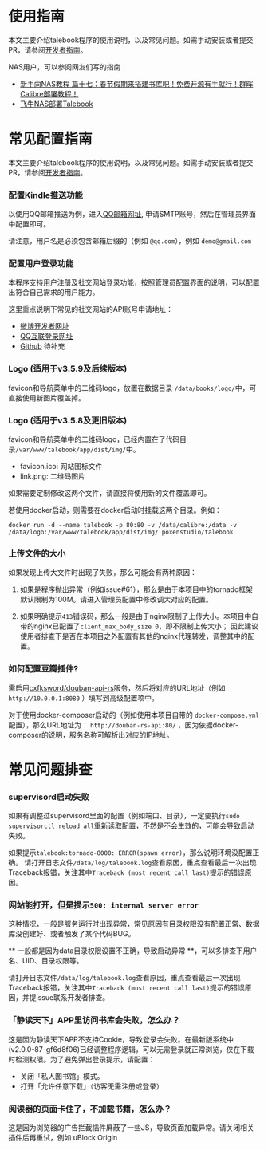 使用指南
===========
本文主要介绍talebook程序的使用说明，以及常见问题。如需手动安装或者提交PR，请参阅[开发者指南](./Development.zh_CN.md)。


NAS用户，可以参阅网友们写的指南：
* [新手向NAS教程 篇十七：春节假期来搭建书库吧！免费开源有手就行！群晖Calibre部署教程！ ](https://post.smzdm.com/p/a3d7ox0k/)
* [飞牛NAS部署Talebook](https://club.fnnas.com/forum.php?mod=viewthread&tid=27403)

常见配置指南
===========
本文主要介绍talebook程序的使用说明，以及常见问题。如需手动安装或者提交PR，请参阅[开发者指南](./Development.zh_CN.md)。

### 配置Kindle推送功能
以使用QQ邮箱推送为例，进入[QQ邮箱网址](http://service.mail.qq.com/cgi-bin/help?subtype=1&&no=1001256&&id=28), 申请SMTP账号，然后在管理员界面中配置即可。

请注意，用户名是必须包含邮箱后缀的（例如 `@qq.com`），例如 `demo@gmail.com`

### 配置用户登录功能
本程序支持用户注册及社交网站登录功能，按照管理员配置界面的说明，可以配置出符合自己需求的用户能力。

这里重点说明下常见的社交网站的API账号申请地址：
 - [微博开发者网址](http://open.weibo.com/developers)
 - [QQ互联登录网址](https://connect.qq.com/)
 - [Github]() 待补充

### Logo (适用于v3.5.9及后续版本)

favicon和导航菜单中的二维码logo，放置在数据目录 ```/data/books/logo/```中，可直接使用新图片覆盖掉。


### Logo (适用于v3.5.8及更旧版本)

favicon和导航菜单中的二维码logo，已经内置在了代码目录```/var/www/talebook/app/dist/img/```中。
 - favicon.ico: 网站图标文件
 - link.png: 二维码图片

如果需要定制修改这两个文件，请直接将使用新的文件覆盖即可。

若使用docker启动，则需要在docker启动时挂载这两个目录。例如：
```
docker run -d --name talebook -p 80:80 -v /data/calibre:/data -v /data/logo:/var/www/talebook/app/dist/img/ poxenstudio/talebook
```

### 上传文件的大小
如果发现上传大文件时出现了失败，那么可能会有两种原因：

1. 如果是程序抛出异常（例如issue#61），那么是由于本项目中的tornado框架默认限制为100M。请进入管理员配置中修改调大对应的配置。

1. 如果明确提示`413`错误码，那么一般是由于nginx限制了上传大小。本项目中自带的nginx已配置了`client_max_body_size 0`，即不限制上传大小；
因此建议使用者排查下是否在本项目之外配置有其他的nginx代理转发，调整其中的配置。

### 如何配置豆瓣插件?
需启用[cxfksword/douban-api-rs](https://github.com/cxfksword/douban-api-rs)服务，然后将对应的URL地址（例如 `http://10.0.0.1:8080` ）填写到高级配置项中。

对于使用docker-composer启动的（例如使用本项目自带的 `docker-compose.yml` 配置），那么URL地址为： `http://douban-rs-api:80/` ，因为依据docker-composer的说明，服务名称可解析出对应的IP地址。

常见问题排查
===============
### supervisord启动失败

如果有调整过supervisord里面的配置（例如端口、目录），一定要执行```sudo supervisorctl reload all```重新读取配置，不然是不会生效的，可能会导致启动失败。

如果提示```talebook:tornado-8000: ERROR(spawn error)```，那么说明环境没配置正确。
请打开日志文件```/data/log/talebook.log```查看原因，重点查看最后一次出现Traceback报错，关注其中```Traceback (most recent call last)```提示的错误原因。

### 网站能打开，但是提示```500: internal server error```

这种情况，一般是服务运行时出现异常，常见原因有目录权限没有配置正常、数据库没创建好、或者触发了某个代码BUG。

** 一般都是因为data目录权限设置不正确，导致启动异常 **，可以多排查下用户名、UID、目录权限等。

请打开日志文件```/data/log/talebook.log```查看原因，重点查看最后一次出现Traceback报错，关注其中```Traceback (most recent call last)```提示的错误原因，并提issue联系开发者排查。

### 「静读天下」APP里访问书库会失败，怎么办？

这是因为静读天下APP不支持Cookie，导致登录会失败。在最新版系统中(v2.0.0-87-gf6d8f06)已经调整程序逻辑，可以无需登录就正常浏览，仅在下载时检测权限。为了避免弹出登录提示，请配置：
 - 关闭「私人图书馆」模式。
 - 打开「允许任意下载」（访客无需注册或登录）

### 阅读器的页面卡住了，不加载书籍，怎么办？

 这是因为浏览器的广告拦截插件屏蔽了一些JS，导致页面加载异常。请关闭相关插件后再重试，例如 uBlock Origin

